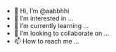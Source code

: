 - 👋 Hi, I’m @aabbhhi
- 👀 I’m interested in ...
- 🌱 I’m currently learning ...
- 💞️ I’m looking to collaborate on ...
- 📫 How to reach me ...

<!---
aabbhhi/aabbhhi is a ✨ special ✨ repository because its `README.md` (this file) appears on your GitHub profile.
You can click the Preview link to take a look at your changes.
--->
